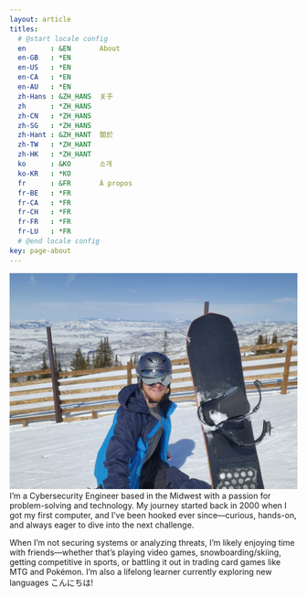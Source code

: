 ```yaml
---
layout: article
titles:
  # @start locale config
  en      : &EN       About
  en-GB   : *EN
  en-US   : *EN
  en-CA   : *EN
  en-AU   : *EN
  zh-Hans : &ZH_HANS  关于
  zh      : *ZH_HANS
  zh-CN   : *ZH_HANS
  zh-SG   : *ZH_HANS
  zh-Hant : &ZH_HANT  關於
  zh-TW   : *ZH_HANT
  zh-HK   : *ZH_HANT
  ko      : &KO       소개
  ko-KR   : *KO
  fr      : &FR       À propos
  fr-BE   : *FR
  fr-CA   : *FR
  fr-CH   : *FR
  fr-FR   : *FR
  fr-LU   : *FR
  # @end locale config
key: page-about
---
```

![Profile Picture](https://raw.githubusercontent.com/npecka/npecka.github.io/master/screenshots/snowboard.jpg)
I’m a Cybersecurity Engineer based in the Midwest with a passion for problem-solving and technology. My journey started back in 2000 when I got my first computer, and I’ve been hooked ever since—curious, hands-on, and always eager to dive into the next challenge.

When I’m not securing systems or analyzing threats, I’m likely enjoying time with friends—whether that’s playing video games, snowboarding/skiing, getting competitive in sports, or battling it out in trading card games like MTG and Pokémon. I’m also a lifelong learner currently exploring new languages こんにちは!
